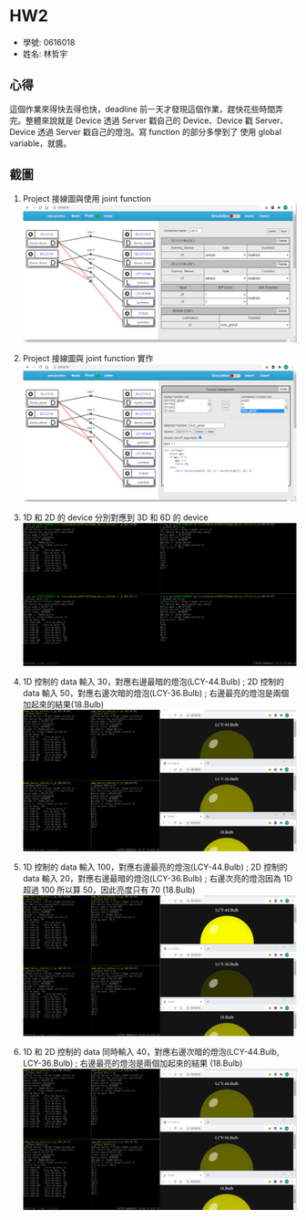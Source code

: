 # HW2
* 學號: 0616018
* 姓名: 林哲宇

## 心得
這個作業來得快去得也快，deadline 前一天才發現這個作業，趕快花些時間弄完。整體來說就是 Device 透過 Server 戳自己的 Device、Device 戳 Server、Device 透過 Server 戳自己的燈泡。寫 function 的部分多學到了 使用 global variable，就醬。

## 截圖
1. Project 接線圖與使用 joint function
![img](use_joint_function.PNG)

2. Project 接線圖與 joint function 實作
![img](connection_joint_function.PNG)

3. 1D 和 2D 的 device 分別對應到 3D 和 6D 的 device
![img](dummy_devices.PNG)

4. 1D 控制的 data 輸入 30，對應右邊最暗的燈泡(LCY-44.Bulb) ; 2D 控制的 data 輸入 50，對應右邊次暗的燈泡(LCY-36.Bulb) ; 右邊最亮的燈泡是兩個加起來的結果(18.Bulb)
![img](all_bulbs1.PNG)

5. 1D 控制的 data 輸入 100，對應右邊最亮的燈泡(LCY-44.Bulb) ; 2D 控制的 data 輸入 20，對應右邊最暗的燈泡(LCY-36.Bulb) ; 右邊次亮的燈泡因為 1D 超過 100 所以算 50，因此亮度只有 70 (18.Bulb)
![img](all_bulbs2.PNG)


6. 1D 和 2D 控制的 data 同時輸入 40，對應右邊次暗的燈泡(LCY-44.Bulb, LCY-36.Bulb) ; 右邊最亮的燈泡是兩個加起來的結果 (18.Bulb)
![img](all_bulbs3.PNG)

